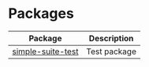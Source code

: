 
# Packages


| Package | Description |
|  --- | --- |
|  [simple-suite-test](docs/simple-suite-test) | Test package |

